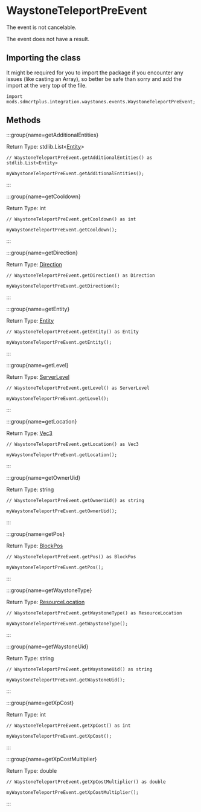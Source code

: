 # WaystoneTeleportPreEvent

The event is not cancelable.

The event does not have a result.

## Importing the class

It might be required for you to import the package if you encounter any issues (like casting an Array), so better be safe than sorry and add the import at the very top of the file.
```zenscript
import mods.sdmcrtplus.integration.waystones.events.WaystoneTeleportPreEvent;
```


## Methods

:::group{name=getAdditionalEntities}

Return Type: stdlib.List&lt;[Entity](/vanilla/api/entity/Entity)&gt;

```zenscript
// WaystoneTeleportPreEvent.getAdditionalEntities() as stdlib.List<Entity>

myWaystoneTeleportPreEvent.getAdditionalEntities();
```

:::

:::group{name=getCooldown}

Return Type: int

```zenscript
// WaystoneTeleportPreEvent.getCooldown() as int

myWaystoneTeleportPreEvent.getCooldown();
```

:::

:::group{name=getDirection}

Return Type: [Direction](/vanilla/api/util/direction/Direction)

```zenscript
// WaystoneTeleportPreEvent.getDirection() as Direction

myWaystoneTeleportPreEvent.getDirection();
```

:::

:::group{name=getEntity}

Return Type: [Entity](/vanilla/api/entity/Entity)

```zenscript
// WaystoneTeleportPreEvent.getEntity() as Entity

myWaystoneTeleportPreEvent.getEntity();
```

:::

:::group{name=getLevel}

Return Type: [ServerLevel](/vanilla/api/world/ServerLevel)

```zenscript
// WaystoneTeleportPreEvent.getLevel() as ServerLevel

myWaystoneTeleportPreEvent.getLevel();
```

:::

:::group{name=getLocation}

Return Type: [Vec3](/vanilla/api/util/math/Vec3)

```zenscript
// WaystoneTeleportPreEvent.getLocation() as Vec3

myWaystoneTeleportPreEvent.getLocation();
```

:::

:::group{name=getOwnerUid}

Return Type: string

```zenscript
// WaystoneTeleportPreEvent.getOwnerUid() as string

myWaystoneTeleportPreEvent.getOwnerUid();
```

:::

:::group{name=getPos}

Return Type: [BlockPos](/vanilla/api/util/math/BlockPos)

```zenscript
// WaystoneTeleportPreEvent.getPos() as BlockPos

myWaystoneTeleportPreEvent.getPos();
```

:::

:::group{name=getWaystoneType}

Return Type: [ResourceLocation](/vanilla/api/resource/ResourceLocation)

```zenscript
// WaystoneTeleportPreEvent.getWaystoneType() as ResourceLocation

myWaystoneTeleportPreEvent.getWaystoneType();
```

:::

:::group{name=getWaystoneUid}

Return Type: string

```zenscript
// WaystoneTeleportPreEvent.getWaystoneUid() as string

myWaystoneTeleportPreEvent.getWaystoneUid();
```

:::

:::group{name=getXpCost}

Return Type: int

```zenscript
// WaystoneTeleportPreEvent.getXpCost() as int

myWaystoneTeleportPreEvent.getXpCost();
```

:::

:::group{name=getXpCostMultiplier}

Return Type: double

```zenscript
// WaystoneTeleportPreEvent.getXpCostMultiplier() as double

myWaystoneTeleportPreEvent.getXpCostMultiplier();
```

:::



